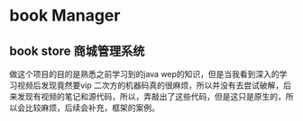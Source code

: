 # book Manager

## book store 商城管理系统

做这个项目的目的是熟悉之前学习到的java wep的知识，但是当我看到深入的学习视频后发现竟然要vip 二次方的机器码真的很麻烦，所以并没有去尝试破解，后来发现有视频的笔记和源代码，所以，弄敲出了这些代码，但是这只是原生的，所以会比较麻烦，后续会补充，框架的案例。
